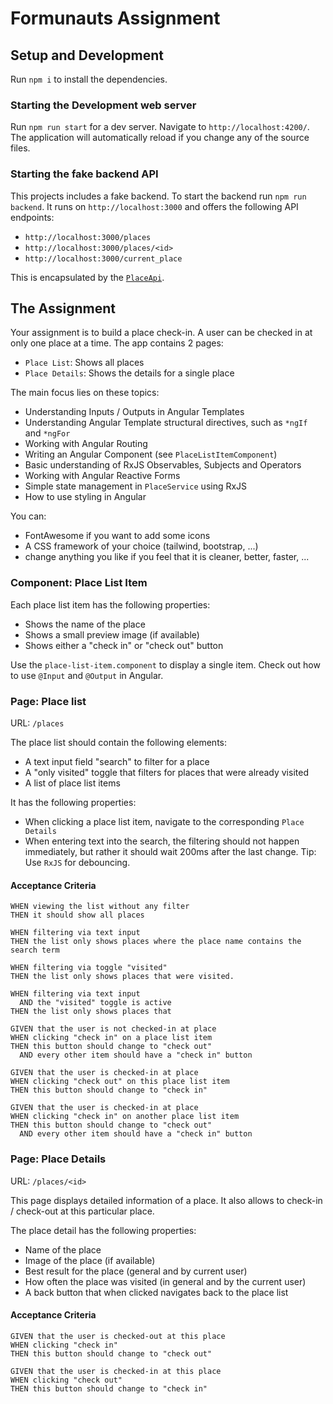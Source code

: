 # Formunauts Assignment

## Setup and Development

Run `npm i` to install the dependencies.

### Starting the Development web server

Run `npm run start` for a dev server. Navigate to `http://localhost:4200/`. The application will automatically reload if you change any of the source files.

### Starting the fake backend API

This projects includes a fake backend. To start the backend run `npm run backend`. It runs on `http://localhost:3000` and offers the following API endpoints:

- `http://localhost:3000/places`
- `http://localhost:3000/places/<id>`
- `http://localhost:3000/current_place`

This is encapsulated by the [`PlaceApi`](./src/app/shared/api/place.api.ts).

## The Assignment

Your assignment is to build a place check-in. A user can be checked in at only one place at a time. The app contains 2 pages:

- `Place List`: Shows all places
- `Place Details`: Shows the details for a single place

The main focus lies on these topics:

- Understanding Inputs / Outputs in Angular Templates
- Understanding Angular Template structural directives, such as `*ngIf` and `*ngFor`
- Working with Angular Routing
- Writing an Angular Component (see `PlaceListItemComponent`)
- Basic understanding of RxJS Observables, Subjects and Operators
- Working with Angular Reactive Forms
- Simple state management in `PlaceService` using RxJS
- How to use styling in Angular

You can:

- FontAwesome if you want to add some icons
- A CSS framework of your choice (tailwind, bootstrap, ...)
- change anything you like if you feel that it is cleaner, better, faster, ...

### Component: Place List Item

Each place list item has the following properties:

- Shows the name of the place
- Shows a small preview image (if available)
- Shows either a "check in" or "check out" button

Use the `place-list-item.component` to display a single item. Check out how to use `@Input` and `@Output` in Angular.

### Page: Place list

URL: `/places`

The place list should contain the following elements:

- A text input field "search" to filter for a place
- A "only visited" toggle that filters for places that were already visited
- A list of place list items

It has the following properties:

- When clicking a place list item, navigate to the corresponding `Place Details`
- When entering text into the search, the filtering should not happen immediately, but rather it should wait 200ms after the last change. Tip: Use `RxJS` for debouncing.

#### Acceptance Criteria

```
WHEN viewing the list without any filter
THEN it should show all places
```

```
WHEN filtering via text input
THEN the list only shows places where the place name contains the search term
```

```
WHEN filtering via toggle "visited"
THEN the list only shows places that were visited.
```

```
WHEN filtering via text input
  AND the "visited" toggle is active
THEN the list only shows places that
```

```
GIVEN that the user is not checked-in at place
WHEN clicking "check in" on a place list item
THEN this button should change to "check out"
  AND every other item should have a "check in" button
```

```
GIVEN that the user is checked-in at place
WHEN clicking "check out" on this place list item
THEN this button should change to "check in"
```

```
GIVEN that the user is checked-in at place
WHEN clicking "check in" on another place list item
THEN this button should change to "check out"
  AND every other item should have a "check in" button
```

### Page: Place Details

URL: `/places/<id>`

This page displays detailed information of a place. It also allows to check-in / check-out at this particular place.

The place detail has the following properties:

- Name of the place
- Image of the place (if available)
- Best result for the place (general and by current user)
- How often the place was visited (in general and by the current user)
- A back button that when clicked navigates back to the place list

#### Acceptance Criteria

```
GIVEN that the user is checked-out at this place
WHEN clicking "check in"
THEN this button should change to "check out"
```

```
GIVEN that the user is checked-in at this place
WHEN clicking "check out"
THEN this button should change to "check in"
```
